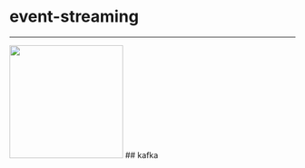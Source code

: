 # event-streaming
---
<img src="https://commons.wikimedia.org/wiki/File:Apache_Kafka_logo.svg" width="200" height="auto">
## kafka

